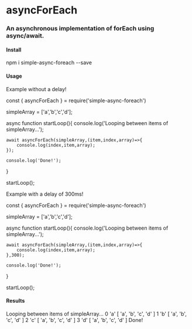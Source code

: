 # asyncForEach
### An asynchronous implementation of forEach using async/await.

#### Install

npm i simple-async-foreach --save

#### Usage
Example without a delay!

const { asyncForEach } = require('simple-async-foreach')

simpleArray = ['a','b','c','d'];

async function startLoop(){
    console.log('Looping between items of simpleArray...');

    await asyncForEach(simpleArray,(item,index,array)=>{
        console.log(index,item,array);
    });
    
    console.log('Done!');
}

startLoop();


Example with a delay of 300ms!

const { asyncForEach } = require('simple-async-foreach')

simpleArray = ['a','b','c','d'];

async function startLoop(){
    console.log('Looping between items of simpleArray...');

    await asyncForEach(simpleArray,(item,index,array)=>{
        console.log(index,item,array);
    },300);
    
    console.log('Done!');
}

startLoop();

#### Results

Looping between items of simpleArray...
0 'a' [ 'a', 'b', 'c', 'd' ]
1 'b' [ 'a', 'b', 'c', 'd' ]
2 'c' [ 'a', 'b', 'c', 'd' ]
3 'd' [ 'a', 'b', 'c', 'd' ]
Done!
